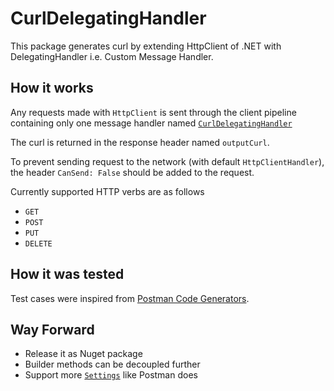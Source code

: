 # CurlDelegatingHandler

This package generates curl by extending HttpClient of .NET with DelegatingHandler i.e. Custom Message Handler. 

## How it works

Any requests made with `HttpClient` is sent through the client pipeline containing only one message handler named [`CurlDelegatingHandler`](./CurlGenerator/CurlDelegatingHandler.cs)

The curl is returned in the response header named `outputCurl`.

To prevent sending request to the network (with default `HttpClientHandler`), 
the header `CanSend: False` should be added to the request.

Currently supported HTTP verbs are as follows
- `GET`
- `POST`
- `PUT`
- `DELETE`

## How it was tested

Test cases were inspired from [Postman Code Generators](https://github.com/postmanlabs/postman-code-generators/blob/develop/codegens/curl/test/unit/fixtures/testcollection/collection.json).


## Way Forward
- Release it as Nuget package
- Builder methods can be decoupled further
- Support more [`Settings`](./CurlGenerator/Settings.cs) like Postman does


